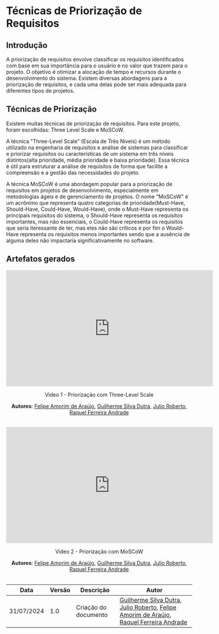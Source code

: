 # Técnicas de Priorização de Requisitos

## Introdução

A priorização de requisitos envolve classificar os requisitos identificados com base em sua importância para o usuário e no valor que trazem para o projeto. O objetivo é otimizar a alocação de tempo e recursos durante o desenvolvimento do sistema. Existem diversas abordagens para a priorização de requisitos, e cada uma delas pode ser mais adequada para diferentes tipos de projetos.

## Técnicas de Priorização

Existem muitas técnicas de priorização de requisitos. Para este projeto, foram escolhidas: Three Level Scale e MoSCoW.

A técnica "Three-Level Scale" (Escala de Três Níveis) é um método utilizado na engenharia de requisitos e análise de sistemas para classificar e priorizar requisitos ou características de um sistema em três níveis distintos(alta prioridade, média prioridade e baixa prioridade). Essa técnica é útil para estruturar a análise de requisitos de forma que facilite a compreensão e a gestão das necessidades do projeto.

A técnica MoSCoW é uma abordagem popular para a priorização de requisitos em projetos de desenvolvimento, especialmente em metodologias ágeis e de gerenciamento de projetos. O nome "MoSCoW" é um acrônimo que representa quatro categorias de prioridade(Must-Have, Should-Have, Could-Have, Would-Have), onde o Must-Have representa os principais requisitos do sistema, o Should-Have representa os requisitos importantes, mas não essenciais, o Could-Have representa os requisitos que seria iteressante de ter, mas eles não são críticos e por fim o Would-Have representa os requisitos menos importantes sendo que a ausência de alguma deles não impactaria significativamente no software.

## Artefatos gerados
<center>
<iframe width="560" height="315" src="https://www.youtube.com/embed/RJBGt8vn42w?si=0BLH2Rq4pGqzllKb" title="YouTube video player" frameborder="0" allow="accelerometer; autoplay; clipboard-write; encrypted-media; gyroscope; picture-in-picture; web-share" referrerpolicy="strict-origin-when-cross-origin" allowfullscreen></iframe>

Video 1 - Priorização com Three-Level Scale

**Autores**: [Felipe Amorim de Araújo](https://github.com/lipeaaraujo), [Guilherme Silva Dutra](https://github.com/GuiDutra21), [Julio Roberto](https://github.com/JulioR2022), [Raquel Ferreira Andrade](https://github.com/raquel-andrade)
<br></br>

</center>

<center>
<iframe width="560" height="315" src="https://www.youtube.com/embed/hZJc0EsGMXY?si=GFcibB1ULKGMJ9dE" title="YouTube video player" frameborder="0" allow="accelerometer; autoplay; clipboard-write; encrypted-media; gyroscope; picture-in-picture; web-share" referrerpolicy="strict-origin-when-cross-origin" allowfullscreen></iframe>

Video 2 - Priorização com MoSCoW

**Autores**: [Felipe Amorim de Araújo](https://github.com/lipeaaraujo), [Guilherme Silva Dutra](https://github.com/GuiDutra21), [Julio Roberto](https://github.com/JulioR2022), [Raquel Ferreira Andrade](https://github.com/raquel-andrade)
<br></br>

</center>

<center>

| Data | Versão | Descrição | Autor |
| ---- | ------ | --------- | ----- |
| 31/07/2024 | 1.0 | Criação do documento | [Guilherme Silva Dutra](https://github.com/GuiDutra21), [Julio Roberto](https://github.com/JulioR2022), [Felipe Amorim de Araújo](https://github.com/lipeaaraujo), [Raquel Ferreira Andrade](https://github.com/raquel-andrade) |

</center>